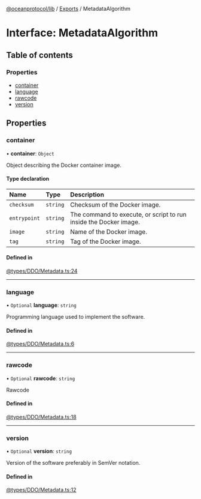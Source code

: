 [@oceanprotocol/lib](../README.md) / [Exports](../modules.md) / MetadataAlgorithm

# Interface: MetadataAlgorithm

## Table of contents

### Properties

- [container](MetadataAlgorithm.md#container)
- [language](MetadataAlgorithm.md#language)
- [rawcode](MetadataAlgorithm.md#rawcode)
- [version](MetadataAlgorithm.md#version)

## Properties

### container

• **container**: `Object`

Object describing the Docker container image.

#### Type declaration

| Name | Type | Description |
| :------ | :------ | :------ |
| `checksum` | `string` | Checksum of the Docker image. |
| `entrypoint` | `string` | The command to execute, or script to run inside the Docker image. |
| `image` | `string` | Name of the Docker image. |
| `tag` | `string` | Tag of the Docker image. |

#### Defined in

[@types/DDO/Metadata.ts:24](https://github.com/oceanprotocol/ocean.js/blob/4f5a8cee/src/@types/DDO/Metadata.ts#L24)

___

### language

• `Optional` **language**: `string`

Programming language used to implement the software.

#### Defined in

[@types/DDO/Metadata.ts:6](https://github.com/oceanprotocol/ocean.js/blob/4f5a8cee/src/@types/DDO/Metadata.ts#L6)

___

### rawcode

• `Optional` **rawcode**: `string`

Rawcode

#### Defined in

[@types/DDO/Metadata.ts:18](https://github.com/oceanprotocol/ocean.js/blob/4f5a8cee/src/@types/DDO/Metadata.ts#L18)

___

### version

• `Optional` **version**: `string`

Version of the software preferably in SemVer notation.

#### Defined in

[@types/DDO/Metadata.ts:12](https://github.com/oceanprotocol/ocean.js/blob/4f5a8cee/src/@types/DDO/Metadata.ts#L12)
